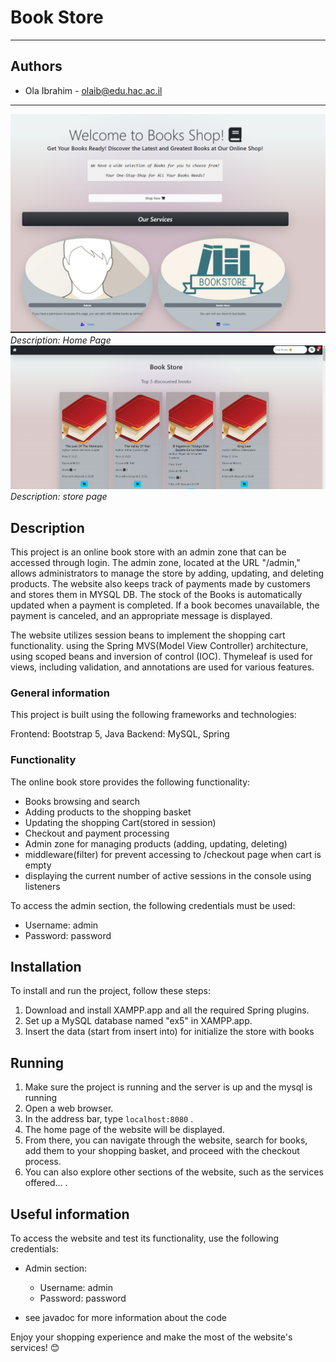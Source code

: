 # Book Store 
<hr/>

## Authors
* Ola Ibrahim - olaib@edu.hac.ac.il
<hr/>

![Screenshot 1](/src/main/resources/static/images/home.png)
*Description: Home Page*
![Screenshot 2](/src/main/resources/static/images/cover.png)
*Description: store page*


## Description

This project is an online book store with an admin zone that can be accessed through login. The admin zone, located at the URL "/admin," allows administrators to manage the store by adding, updating, and deleting products. The website also keeps track of payments made by customers and stores them in MYSQL DB. 
The stock of the Books is automatically updated when a payment is completed. If a book becomes unavailable, the payment is canceled, and an appropriate message is displayed.

The website utilizes session beans to implement the shopping cart functionality.
using the Spring MVS(Model View Controller) architecture, 
using scoped beans and inversion of control (IOC). 
Thymeleaf is used for views, including validation, and annotations are used for various features.

### General information
This project is built using the following frameworks and technologies:

Frontend: Bootstrap 5, Java
Backend: MySQL, Spring

### Functionality
The online book store provides the following functionality:

* Books browsing and search
* Adding products to the shopping basket
* Updating the shopping Cart(stored in session)
* Checkout and payment processing
* Admin zone for managing products (adding, updating, deleting)
* middleware(filter) for prevent accessing to /checkout page when cart is empty
* displaying the current number of active sessions in the console using listeners

To access the admin section, the following credentials must be used:

* Username: admin
* Password: password
## Installation

To install and run the project, follow these steps:

1. Download and install XAMPP.app and all the required Spring plugins.
2. Set up a MySQL database named "ex5" in XAMPP.app.
3. Insert the data (start from insert into) for initialize the store with books

## Running
1. Make sure the project is running and the server is up and the mysql is running
2. Open a web browser.
3. In the address bar, type `localhost:8080` .
4. The home page of the website will be displayed.
5. From there, you can navigate through the website, search for books, add them to your shopping basket, and proceed with the checkout process.
6. You can also explore other sections of the website, such as the services offered... .

## Useful information
To access the website and test its functionality, use the following credentials:
- Admin section:
    - Username: admin
    - Password: password
  
- see javadoc for more information about the code

Enjoy your shopping experience and make the most of the website's services! 😊
